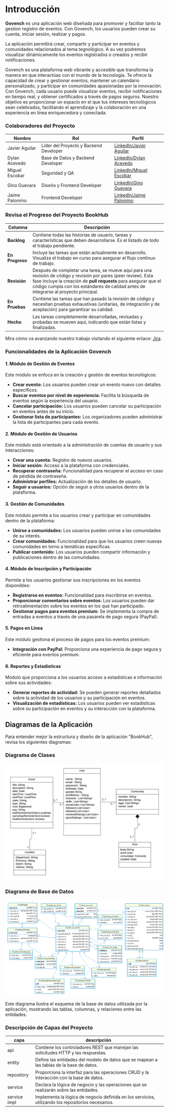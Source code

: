 
# Introducción
**Govench** es una aplicación web diseñada para promover y facilitar tanto la gestion registro de eventos. Con Govench, los usuarios pueden crear su cuenta, iniciar sesión, realizar y pagos. 

La aplicación permitirá crear, compartir y participar en eventos y comunidades relacionados al tema tegnológico. A su vez podremos visualizar dinámicamente los eventos registrados o creados y recibir notificaciones.


Govench es una plataforma web vibrante y accesible que transforma la manera en que interactúas con el mundo de la tecnología. Te ofrece la capacidad de crear y gestionar eventos, mantener un calendario personalizado, y participar en comunidades apasionadas por la innovación. Con Govench, cada usuario puede visualizar eventos, recibir notificaciones en tiempo real, y obtener certificados a través de pagos seguros. Nuestro objetivo es proporcionar un espacio en el que tus intereses tecnológicos sean celebrados, facilitando el aprendizaje y la colaboración en una experiencia en línea enriquecedora y conectada.


### Colaboradores del Proyecto

| **Nombre**           | **Rol**                                | **Perfil**                  |
|----------------------|----------------------------------------|-----------------------------|
| Javier Aguilar        | Líder del Proyecto y Backend Developer | [LinkedIn/Javier Aguilar]()  |
| Dylan Acevedo         | Base de Datos y Backend Developer      | [LinkedIn/Dylan Acevedo]()   |
| Miguel Escobar        | Seguridad y QA                        | [LinkedIn/Miguel Escobar]()  |
| Gino Guevara          | Diseño y Frontend Developer            | [LinkedIn/Gino Guevara]()    |
| Jaime Palomino        | Frontend Developer                    | [LinkedIn/Jaime Palomino]()  |


### Revisa el Progreso del Proyecto BookHub

| **Columna**       | **Descripción**                                                                                                                                    |
|-------------------|----------------------------------------------------------------------------------------------------------------------------------------------------|
| **Backlog**       | Contiene todas las historias de usuario, tareas y características que deben desarrollarse. Es el listado de todo el trabajo pendiente.              |
| **En Progreso**   | Incluye las tareas que están actualmente en desarrollo. Visualiza el trabajo en curso para asegurar el flujo continuo de trabajo.                   |
| **Revisión**      | Después de completar una tarea, se mueve aquí para una revisión de código y revisión por pares (peer review). Esta fase incluye la creación de **pull requests** para asegurar que el código cumpla con los estándares de calidad antes de integrarse al proyecto principal. |
| **En Pruebas**    | Contiene las tareas que han pasado la revisión de código y necesitan pruebas exhaustivas (unitarias, de integración y de aceptación) para garantizar su calidad. |
| **Hecho**         | Las tareas completamente desarrolladas, revisadas y probadas se mueven aquí, indicando que están listas y finalizadas.                               |

Mira cómo va avanzando nuestro trabajo visitando el siguiente enlace: [Jira](https://upao-team-rdkenqgm.atlassian.net/jira/software/projects/GOV/boards/67/backlog?epics=visible).


### Funcionalidades de la Aplicación Govench

#### 1. **Módulo de Gestión de Eventos**

Este módulo se enfoca en la creación y gestión de eventos tecnológicos:

- **Crear evento:** Los usuarios pueden crear un evento nuevo con detalles específicos.
- **Buscar eventos por nivel de experiencia:** Facilita la búsqueda de eventos según la experiencia del usuario.
- **Cancelar participación:** Los usuarios pueden cancelar su participación en eventos antes de su inicio.
- **Gestionar lista de participantes:** Los organizadores pueden administrar la lista de participantes para cada evento.

#### 2. **Módulo de Gestión de Usuarios**

Este módulo está orientado a la administración de cuentas de usuario y sus interacciones:

- **Crear una cuenta:** Registro de nuevos usuarios.
- **Iniciar sesión:** Acceso a la plataforma con credenciales.
- **Recuperar contraseña:** Funcionalidad para recuperar el acceso en caso de pérdida de contraseña.
- **Administrar perfiles:** Actualización de los detalles de usuario.
- **Seguir a usuarios:** Opción de seguir a otros usuarios dentro de la plataforma.

#### 3. **Gestión de Comunidades**

Este módulo permite a los usuarios crear y participar en comunidades dentro de la plataforma:

- **Unirse a comunidades:** Los usuarios pueden unirse a las comunidades de su interés.
- **Crear comunidades:** Funcionalidad para que los usuarios creen nuevas comunidades en torno a temáticas específicas.
- **Publicar contenido:** Los usuarios pueden compartir información y publicaciones dentro de las comunidades.

#### 4. **Módulo de Inscripción y Participación**

Permite a los usuarios gestionar sus inscripciones en los eventos disponibles:

- **Registrarse en eventos:** Funcionalidad para inscribirse en eventos.
- **Proporcionar comentarios sobre eventos:** Los usuarios pueden dar retroalimentación sobre los eventos en los que han participado.
- **Gestionar pagos para eventos premium:** Se implementa la compra de entradas a eventos a través de una pasarela de pago segura (PayPal).

#### 5. **Pagos en Línea**

Este módulo gestiona el proceso de pagos para los eventos premium:

- **Integración con PayPal:** Proporciona una experiencia de pago segura y eficiente para eventos premium.

#### 6. **Reportes y Estadísticas**

Módulo que proporciona a los usuarios acceso a estadísticas e información sobre sus actividades:

- **Generar reportes de actividad:** Se pueden generar reportes detallados sobre la actividad de los usuarios y su participación en eventos.
- **Visualización de estadísticas:** Los usuarios pueden ver estadísticas sobre su participación en eventos y su interacción con la plataforma.

## Diagramas de la Aplicación

Para entender mejor la estructura y diseño de la aplicación "BookHub", revisa los siguientes diagramas:

### Diagrama de Clases

![Diagrama de Clases](img/Diagrama%20Clases%20-%20Transa.jpeg)


### Diagrama de Base de Datos

![Diagrama de Base de Datos](img/Diagrama%20Base%20de%20datos.jpeg)

Este diagrama ilustra el esquema de la base de datos utilizada por la aplicación, mostrando las tablas, columnas, y relaciones entre las entidades.

### Descripción de Capas del Proyecto

| capa        | descripción                                                                                  |
|-------------|----------------------------------------------------------------------------------------------|
| api         | Contiene los controladores REST que manejan las solicitudes HTTP y las respuestas.            |
| entity      | Define las entidades del modelo de datos que se mapean a las tablas de la base de datos.      |
| repository  | Proporciona la interfaz para las operaciones CRUD y la interacción con la base de datos.      |
| service     | Declara la lógica de negocio y las operaciones que se realizarán sobre las entidades.         |
| service impl| Implementa la lógica de negocio definida en los servicios, utilizando los repositorios necesarios. |

